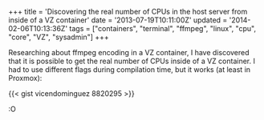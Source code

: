 +++
title = 'Discovering the real number of CPUs in the host server from inside of a VZ container'
date = '2013-07-19T10:11:00Z'
updated = '2014-02-06T10:13:36Z'
tags = ["containers", "terminal", "ffmpeg", "linux", "cpu", "core", "VZ", "sysadmin"]
+++

Researching about ffmpeg encoding in a VZ container, I have discovered that it is possible to get the real number of CPUs inside of a VZ container. I had to use different flags during compilation time, but it works (at least in Proxmox):

{{< gist vicendominguez 8820295 >}}

:O
